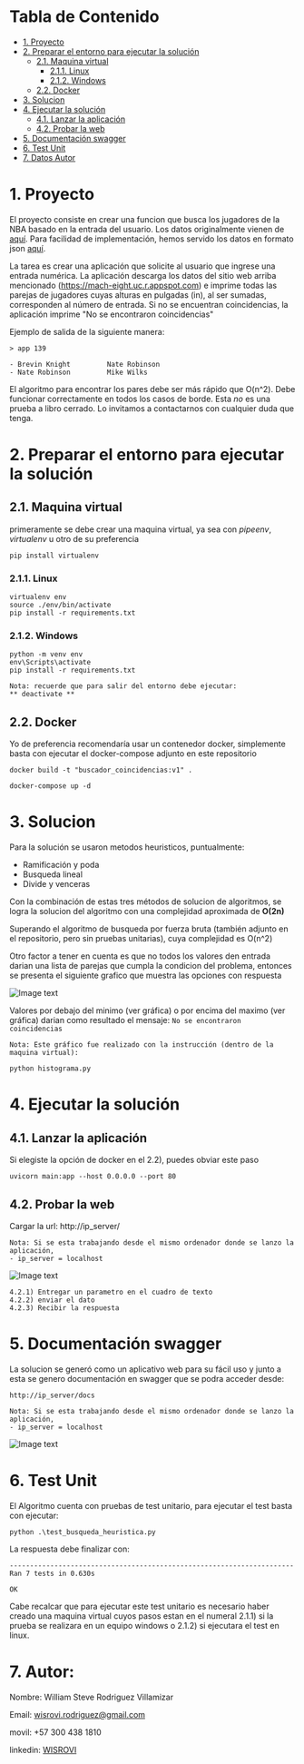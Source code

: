 # **Tabla de Contenido**
- [1. Proyecto](#1.-Proyecto)
- [2. Preparar el entorno para ejecutar la solución](#2.-Preparar-el-entorno-para-ejecutar-la-solución)
  - [2.1. Maquina virtual](#2.1.-Maquina-virtual)
    - [2.1.1. Linux](#2.1.1.-Linux)
    - [2.1.2. Windows](#2.1.2.-Windows)
  - [2.2. Docker](#2.2.-Docker)
- [3. Solucion](#3.-Solucion)
- [4. Ejecutar la solución](#4.-Ejecutar-la-solución)
  - [4.1. Lanzar la aplicación](#4.1.-Lanzar-la-aplicación)
  - [4.2. Probar la web](#4.2.-Probar-la-web)
- [5. Documentación swagger](#5.-Documentación-swagger)
- [6. Test Unit](#6.-Test-Unit)
- [7. Datos Autor](#Autor)


# 1. Proyecto
El proyecto consiste en crear una funcion que busca los jugadores de la NBA
basado en la entrada del usuario. Los datos originalmente vienen de
[aquí](https://www.openintro.org/data/index.php?data=nba_heights). Para facilidad
de implementación, hemos servido los datos en formato json [aquí](https://mach-eight.uc.r.appspot.com/).

La tarea es crear una aplicación que solicite al usuario que ingrese una entrada
numérica. La aplicación descarga los datos del sitio web arriba mencionado
(https://mach-eight.uc.r.appspot.com) e imprime todas las parejas de jugadores
cuyas alturas en pulgadas (in), al ser sumadas, corresponden al número de entrada.
Si no se encuentran coincidencias, la aplicación imprime "No se encontraron coincidencias"

Ejemplo de salida de la siguiente manera:
```
> app 139

- Brevin Knight         Nate Robinson
- Nate Robinson         Mike Wilks
```

El algoritmo para encontrar los pares debe ser más rápido que O(n^2). Debe
funcionar correctamente en todos los casos de borde. Esta _no_ es una prueba a
libro cerrado. Lo invitamos a contactarnos con cualquier duda que tenga.


# 2. Preparar el entorno para ejecutar la solución

## 2.1. Maquina virtual
primeramente se debe crear una maquina virtual, ya sea con *pipeenv*, *virtualenv* u otro de su preferencia

```
pip install virtualenv
```

### 2.1.1. Linux
```
virtualenv env
source ./env/bin/activate
pip install -r requirements.txt
```

### 2.1.2. Windows
```
python -m venv env
env\Scripts\activate
pip install -r requirements.txt
```

```
Nota: recuerde que para salir del entorno debe ejecutar:
** deactivate **
```


## 2.2. Docker
Yo de preferencia recomendaría usar un contenedor docker, 
simplemente basta con ejecutar el docker-compose adjunto en este repositorio
```
docker build -t "buscador_coincidencias:v1" .

docker-compose up -d
```


# 3. Solucion
Para la solución se usaron metodos heuristicos, puntualmente:
- Ramificación y poda
- Busqueda lineal
- Divide y venceras

Con la combinación de estas tres métodos de solucion de algoritmos, se logra la solucion del algoritmo con una complejidad aproximada de **O(2n)**

Superando el algoritmo de busqueda por fuerza bruta (también adjunto en el repositorio, pero sin pruebas unitarias), cuya complejidad es O(n^2)

Otro factor a tener en cuenta es que no todos los valores den entrada darian una lista de parejas que cumpla la condicion del problema, entonces se presenta el siguiente grafico que muestra las opciones con respuesta

![Image text](lib/histograma_posibles_soluciones.png)

Valores por debajo del minimo (ver gráfica) o por encima del maximo (ver gráfica) darian como resultado el mensaje: ```No se encontraron coincidencias```


```
Nota: Este gráfico fue realizado con la instrucción (dentro de la maquina virtual):

python histograma.py
```

# 4. Ejecutar la solución

## 4.1. Lanzar la aplicación
Si elegiste la opción de docker en el 2.2), puedes obviar este paso
```
uvicorn main:app --host 0.0.0.0 --port 80
```
## 4.2. Probar la web

Cargar la url: http://ip_server/
```
Nota: Si se esta trabajando desde el mismo ordenador donde se lanzo la aplicación, 
- ip_server = localhost
```
![Image text](demo_web.png)
```
4.2.1) Entregar un parametro en el cuadro de texto
4.2.2) enviar el dato
4.2.3) Recibir la respuesta
```

# 5. Documentación swagger

La solucion se generó como un aplicativo web para su fácil uso y junto a esta se genero documentación en swagger que se podra acceder desde:
```
http://ip_server/docs

Nota: Si se esta trabajando desde el mismo ordenador donde se lanzo la aplicación, 
- ip_server = localhost
```
![Image text](demo_Swagger.png)


# 6. Test Unit
El Algoritmo cuenta con pruebas de test unitario, para ejecutar el test basta con ejecutar:
```
python .\test_busqueda_heuristica.py
```


La respuesta debe finalizar con:
```
----------------------------------------------------------------------
Ran 7 tests in 0.630s

OK
```

Cabe recalcar que para ejecutar este test unitario es necesario haber creado una maquina virtual cuyos pasos estan en el numeral 2.1.1) si la prueba se realizara en un equipo windows o 2.1.2) si ejecutara el test en linux.


# 7. Autor:

Nombre: William Steve Rodriguez Villamizar

Email: wisrovi.rodriguez@gmail.com

movil: +57 300 438 1810

linkedin: [WISROVI](https://www.linkedin.com/in/wisrovi-rodriguez/)





